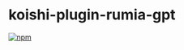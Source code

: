 # koishi-plugin-rumia-gpt

[![npm](https://img.shields.io/npm/v/koishi-plugin-rumia-gpt?style=flat-square)](https://www.npmjs.com/package/koishi-plugin-rumia-gpt)



